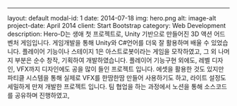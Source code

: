 ---
layout: default
modal-id: 1
date: 2014-07-18
img: hero.png
alt: image-alt
project-date: April 2014
client: Start Bootstrap
category: Web Development
description: Hero-D는 생애 첫 프로젝트로, Unity 기반으로 만들어진 3D 액션 어드벤처 게임입니다. 게임개발을 통해 Unity와 C#언어를 더욱 잘 활용하며 배울 수 있었습니다. 플레이어 기능이나 스테이지 1은 아스트로봇이라는 게임을 모작하였고, 그 외 나머지 부분은 순수 창작, 기획하여 개발하였습니다. 
플레이어 기능구현 외에도, 레벨 디자인, VFX까지 디자인에도 공을 많이 들인 프로젝트 입니다. 에셋을 활용한 것도 있지만 파티클 시스템을 통해 실제로 VFX를 한땀한땀 만들어 사용하기도 하고, 라이트 설정도 세밀하게 만져 개발한 프로젝트 입니다. 
팀 협업을 하는 과정에서 노션을 통해 소스코드를 공유하며 진행하였고,
